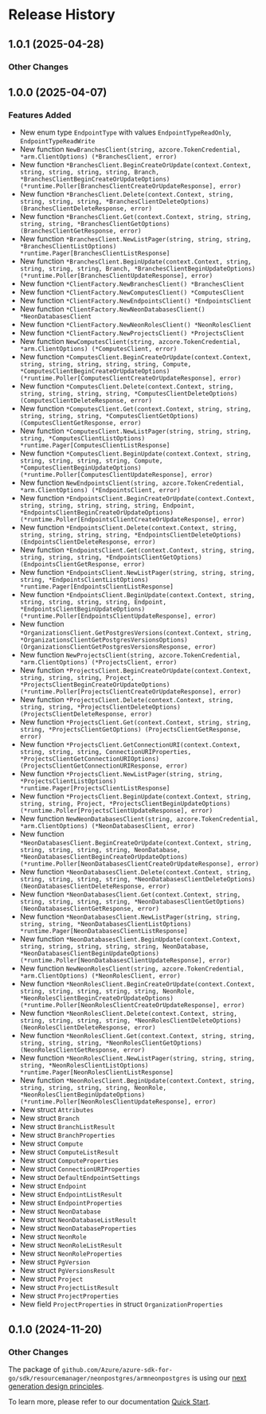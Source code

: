 # Release History

## 1.0.1 (2025-04-28)
### Other Changes


## 1.0.0 (2025-04-07)
### Features Added

- New enum type `EndpointType` with values `EndpointTypeReadOnly`, `EndpointTypeReadWrite`
- New function `NewBranchesClient(string, azcore.TokenCredential, *arm.ClientOptions) (*BranchesClient, error)`
- New function `*BranchesClient.BeginCreateOrUpdate(context.Context, string, string, string, string, Branch, *BranchesClientBeginCreateOrUpdateOptions) (*runtime.Poller[BranchesClientCreateOrUpdateResponse], error)`
- New function `*BranchesClient.Delete(context.Context, string, string, string, string, *BranchesClientDeleteOptions) (BranchesClientDeleteResponse, error)`
- New function `*BranchesClient.Get(context.Context, string, string, string, string, *BranchesClientGetOptions) (BranchesClientGetResponse, error)`
- New function `*BranchesClient.NewListPager(string, string, string, *BranchesClientListOptions) *runtime.Pager[BranchesClientListResponse]`
- New function `*BranchesClient.BeginUpdate(context.Context, string, string, string, string, Branch, *BranchesClientBeginUpdateOptions) (*runtime.Poller[BranchesClientUpdateResponse], error)`
- New function `*ClientFactory.NewBranchesClient() *BranchesClient`
- New function `*ClientFactory.NewComputesClient() *ComputesClient`
- New function `*ClientFactory.NewEndpointsClient() *EndpointsClient`
- New function `*ClientFactory.NewNeonDatabasesClient() *NeonDatabasesClient`
- New function `*ClientFactory.NewNeonRolesClient() *NeonRolesClient`
- New function `*ClientFactory.NewProjectsClient() *ProjectsClient`
- New function `NewComputesClient(string, azcore.TokenCredential, *arm.ClientOptions) (*ComputesClient, error)`
- New function `*ComputesClient.BeginCreateOrUpdate(context.Context, string, string, string, string, string, Compute, *ComputesClientBeginCreateOrUpdateOptions) (*runtime.Poller[ComputesClientCreateOrUpdateResponse], error)`
- New function `*ComputesClient.Delete(context.Context, string, string, string, string, string, *ComputesClientDeleteOptions) (ComputesClientDeleteResponse, error)`
- New function `*ComputesClient.Get(context.Context, string, string, string, string, string, *ComputesClientGetOptions) (ComputesClientGetResponse, error)`
- New function `*ComputesClient.NewListPager(string, string, string, string, *ComputesClientListOptions) *runtime.Pager[ComputesClientListResponse]`
- New function `*ComputesClient.BeginUpdate(context.Context, string, string, string, string, string, Compute, *ComputesClientBeginUpdateOptions) (*runtime.Poller[ComputesClientUpdateResponse], error)`
- New function `NewEndpointsClient(string, azcore.TokenCredential, *arm.ClientOptions) (*EndpointsClient, error)`
- New function `*EndpointsClient.BeginCreateOrUpdate(context.Context, string, string, string, string, string, Endpoint, *EndpointsClientBeginCreateOrUpdateOptions) (*runtime.Poller[EndpointsClientCreateOrUpdateResponse], error)`
- New function `*EndpointsClient.Delete(context.Context, string, string, string, string, string, *EndpointsClientDeleteOptions) (EndpointsClientDeleteResponse, error)`
- New function `*EndpointsClient.Get(context.Context, string, string, string, string, string, *EndpointsClientGetOptions) (EndpointsClientGetResponse, error)`
- New function `*EndpointsClient.NewListPager(string, string, string, string, *EndpointsClientListOptions) *runtime.Pager[EndpointsClientListResponse]`
- New function `*EndpointsClient.BeginUpdate(context.Context, string, string, string, string, string, Endpoint, *EndpointsClientBeginUpdateOptions) (*runtime.Poller[EndpointsClientUpdateResponse], error)`
- New function `*OrganizationsClient.GetPostgresVersions(context.Context, string, *OrganizationsClientGetPostgresVersionsOptions) (OrganizationsClientGetPostgresVersionsResponse, error)`
- New function `NewProjectsClient(string, azcore.TokenCredential, *arm.ClientOptions) (*ProjectsClient, error)`
- New function `*ProjectsClient.BeginCreateOrUpdate(context.Context, string, string, string, Project, *ProjectsClientBeginCreateOrUpdateOptions) (*runtime.Poller[ProjectsClientCreateOrUpdateResponse], error)`
- New function `*ProjectsClient.Delete(context.Context, string, string, string, *ProjectsClientDeleteOptions) (ProjectsClientDeleteResponse, error)`
- New function `*ProjectsClient.Get(context.Context, string, string, string, *ProjectsClientGetOptions) (ProjectsClientGetResponse, error)`
- New function `*ProjectsClient.GetConnectionURI(context.Context, string, string, string, ConnectionURIProperties, *ProjectsClientGetConnectionURIOptions) (ProjectsClientGetConnectionURIResponse, error)`
- New function `*ProjectsClient.NewListPager(string, string, *ProjectsClientListOptions) *runtime.Pager[ProjectsClientListResponse]`
- New function `*ProjectsClient.BeginUpdate(context.Context, string, string, string, Project, *ProjectsClientBeginUpdateOptions) (*runtime.Poller[ProjectsClientUpdateResponse], error)`
- New function `NewNeonDatabasesClient(string, azcore.TokenCredential, *arm.ClientOptions) (*NeonDatabasesClient, error)`
- New function `*NeonDatabasesClient.BeginCreateOrUpdate(context.Context, string, string, string, string, string, NeonDatabase, *NeonDatabasesClientBeginCreateOrUpdateOptions) (*runtime.Poller[NeonDatabasesClientCreateOrUpdateResponse], error)`
- New function `*NeonDatabasesClient.Delete(context.Context, string, string, string, string, string, *NeonDatabasesClientDeleteOptions) (NeonDatabasesClientDeleteResponse, error)`
- New function `*NeonDatabasesClient.Get(context.Context, string, string, string, string, string, *NeonDatabasesClientGetOptions) (NeonDatabasesClientGetResponse, error)`
- New function `*NeonDatabasesClient.NewListPager(string, string, string, string, *NeonDatabasesClientListOptions) *runtime.Pager[NeonDatabasesClientListResponse]`
- New function `*NeonDatabasesClient.BeginUpdate(context.Context, string, string, string, string, string, NeonDatabase, *NeonDatabasesClientBeginUpdateOptions) (*runtime.Poller[NeonDatabasesClientUpdateResponse], error)`
- New function `NewNeonRolesClient(string, azcore.TokenCredential, *arm.ClientOptions) (*NeonRolesClient, error)`
- New function `*NeonRolesClient.BeginCreateOrUpdate(context.Context, string, string, string, string, string, NeonRole, *NeonRolesClientBeginCreateOrUpdateOptions) (*runtime.Poller[NeonRolesClientCreateOrUpdateResponse], error)`
- New function `*NeonRolesClient.Delete(context.Context, string, string, string, string, string, *NeonRolesClientDeleteOptions) (NeonRolesClientDeleteResponse, error)`
- New function `*NeonRolesClient.Get(context.Context, string, string, string, string, string, *NeonRolesClientGetOptions) (NeonRolesClientGetResponse, error)`
- New function `*NeonRolesClient.NewListPager(string, string, string, string, *NeonRolesClientListOptions) *runtime.Pager[NeonRolesClientListResponse]`
- New function `*NeonRolesClient.BeginUpdate(context.Context, string, string, string, string, string, NeonRole, *NeonRolesClientBeginUpdateOptions) (*runtime.Poller[NeonRolesClientUpdateResponse], error)`
- New struct `Attributes`
- New struct `Branch`
- New struct `BranchListResult`
- New struct `BranchProperties`
- New struct `Compute`
- New struct `ComputeListResult`
- New struct `ComputeProperties`
- New struct `ConnectionURIProperties`
- New struct `DefaultEndpointSettings`
- New struct `Endpoint`
- New struct `EndpointListResult`
- New struct `EndpointProperties`
- New struct `NeonDatabase`
- New struct `NeonDatabaseListResult`
- New struct `NeonDatabaseProperties`
- New struct `NeonRole`
- New struct `NeonRoleListResult`
- New struct `NeonRoleProperties`
- New struct `PgVersion`
- New struct `PgVersionsResult`
- New struct `Project`
- New struct `ProjectListResult`
- New struct `ProjectProperties`
- New field `ProjectProperties` in struct `OrganizationProperties`


## 0.1.0 (2024-11-20)
### Other Changes

The package of `github.com/Azure/azure-sdk-for-go/sdk/resourcemanager/neonpostgres/armneonpostgres` is using our [next generation design principles](https://azure.github.io/azure-sdk/general_introduction.html).

To learn more, please refer to our documentation [Quick Start](https://aka.ms/azsdk/go/mgmt).